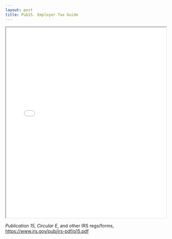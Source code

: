 ```yaml
---
layout: post
title: Pub15. Employer Tax Guide
---
```



<div class="pdf-container">
    <iframe src="/bookkeeping/assets/misc/irs.pub15.cirE.Employers.tax guide.pdf#zoom=FitH" height="600" width="100%" allowFullScreen="true">
    </iframe>
</div>

*Publication 15, Circular E*, and other IRS regs/forms, https://www.irs.gov/pub/irs-pdf/p15.pdf